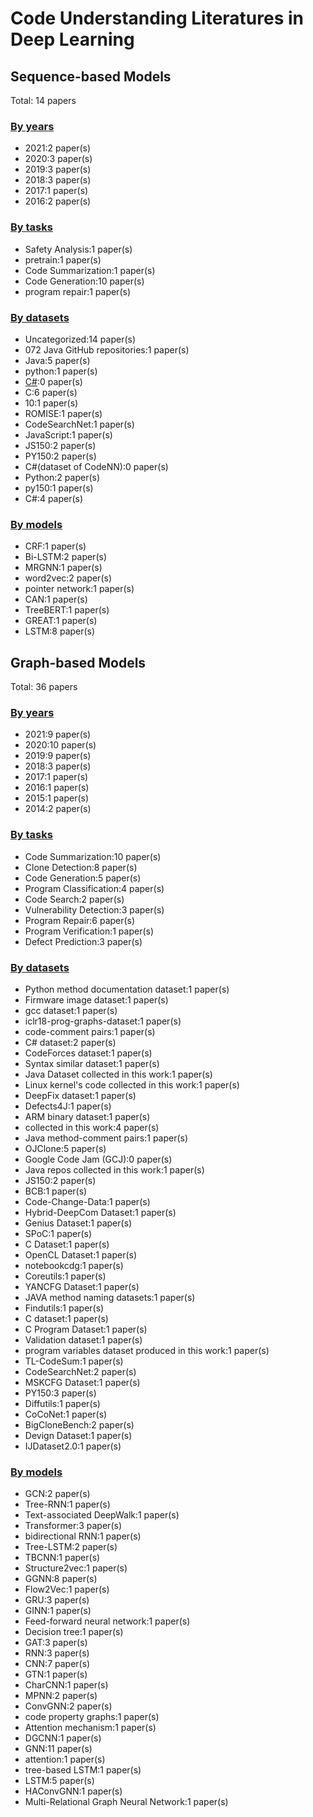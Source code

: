 # Code Understanding Literatures in Deep Learning
## Sequence-based Models
Total: 14 papers
### [By years](sequence_based_models/years.md)
- 2021:2 paper(s)
- 2020:3 paper(s)
- 2019:3 paper(s)
- 2018:3 paper(s)
- 2017:1 paper(s)
- 2016:2 paper(s)
### [By tasks](sequence_based_models/tasks.md)
- Safety Analysis:1 paper(s)
- pretrain:1 paper(s)
- Code Summarization:1 paper(s)
- Code Generation:10 paper(s)
- program repair:1 paper(s)
### [By datasets](sequence_based_models/datasets.md)
- Uncategorized:14 paper(s)
- 072 Java GitHub repositories:1 paper(s)
- Java:5 paper(s)
- python:1 paper(s)
- [C#](https://archive.org/details/stackexchange):0 paper(s)
- C:6 paper(s)
- 10:1 paper(s)
- ROMISE:1 paper(s)
- CodeSearchNet:1 paper(s)
- JavaScript:1 paper(s)
- JS150:2 paper(s)
- PY150:2 paper(s)
- C#(dataset of CodeNN):0 paper(s)
- Python:2 paper(s)
- py150:1 paper(s)
- C#:4 paper(s)
### [By models](sequence_based_models/models.md)
- CRF:1 paper(s)
- Bi-LSTM:2 paper(s)
- MRGNN:1 paper(s)
- word2vec:2 paper(s)
- pointer network:1 paper(s)
- CAN:1 paper(s)
- TreeBERT:1 paper(s)
- GREAT:1 paper(s)
- LSTM:8 paper(s)
## Graph-based Models
Total: 36 papers
### [By years](graph_based_models/years.md)
- 2021:9 paper(s)
- 2020:10 paper(s)
- 2019:9 paper(s)
- 2018:3 paper(s)
- 2017:1 paper(s)
- 2016:1 paper(s)
- 2015:1 paper(s)
- 2014:2 paper(s)
### [By tasks](graph_based_models/tasks.md)
- Code Summarization:10 paper(s)
- Clone Detection:8 paper(s)
- Code Generation:5 paper(s)
- Program Classification:4 paper(s)
- Code Search:2 paper(s)
- Vulnerability Detection:3 paper(s)
- Program Repair:6 paper(s)
- Program Verification:1 paper(s)
- Defect Prediction:3 paper(s)
### [By datasets](graph_based_models/datasets.md)
- Python method documentation dataset:1 paper(s)
- Firmware image dataset:1 paper(s)
- gcc dataset:1 paper(s)
- iclr18-prog-graphs-dataset:1 paper(s)
- code-comment pairs:1 paper(s)
- C# dataset:2 paper(s)
- CodeForces dataset:1 paper(s)
- Syntax similar dataset:1 paper(s)
- Java Dataset collected in this work:1 paper(s)
- Linux kernel's code collected in this work:1 paper(s)
- DeepFix dataset:1 paper(s)
- Defects4J:1 paper(s)
- ARM binary dataset:1 paper(s)
- collected in this work:4 paper(s)
- Java method-comment pairs:1 paper(s)
- OJClone:5 paper(s)
- Google Code Jam (GCJ):0 paper(s)
- Java repos collected in this work:1 paper(s)
- JS150:2 paper(s)
- BCB:1 paper(s)
- Code-Change-Data:1 paper(s)
- Hybrid-DeepCom Dataset:1 paper(s)
- Genius Dataset:1 paper(s)
- SPoC:1 paper(s)
- C Dataset:1 paper(s)
- OpenCL Dataset:1 paper(s)
- notebookcdg:1 paper(s)
- Coreutils:1 paper(s)
- YANCFG Dataset:1 paper(s)
- JAVA method naming datasets:1 paper(s)
- Findutils:1 paper(s)
- C dataset:1 paper(s)
- C Program Dataset:1 paper(s)
- Validation dataset:1 paper(s)
- program variables dataset produced in this work:1 paper(s)
- TL-CodeSum:1 paper(s)
- CodeSearchNet:2 paper(s)
- MSKCFG Dataset:1 paper(s)
- PY150:3 paper(s)
- Diffutils:1 paper(s)
- CoCoNet:1 paper(s)
- BigCloneBench:2 paper(s)
- Devign Dataset:1 paper(s)
- IJDataset2.0:1 paper(s)
### [By models](graph_based_models/models.md)
- GCN:2 paper(s)
- Tree-RNN:1 paper(s)
- Text-associated DeepWalk:1 paper(s)
- Transformer:3 paper(s)
- bidirectional RNN:1 paper(s)
- Tree-LSTM:2 paper(s)
- TBCNN:1 paper(s)
- Structure2vec:1 paper(s)
- GGNN:8 paper(s)
- Flow2Vec:1 paper(s)
- GRU:3 paper(s)
- GINN:1 paper(s)
- Feed-forward neural network:1 paper(s)
- Decision tree:1 paper(s)
- GAT:3 paper(s)
- RNN:3 paper(s)
- CNN:7 paper(s)
- GTN:1 paper(s)
- CharCNN:1 paper(s)
- MPNN:2 paper(s)
- ConvGNN:2 paper(s)
- code property graphs:1 paper(s)
- Attention mechanism:1 paper(s)
- DGCNN:1 paper(s)
- GNN:11 paper(s)
- attention:1 paper(s)
- tree-based LSTM:1 paper(s)
- LSTM:5 paper(s)
- HAConvGNN:1 paper(s)
- Multi-Relational Graph Neural Network:1 paper(s)
